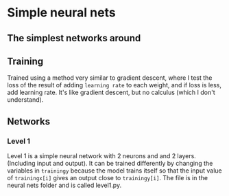 # Simple neural nets
## The simplest networks around
## Training
Trained using a method very similar to gradient descent, where I test the loss of the result of adding  `learning rate` to each weight, and if loss is less, add learning rate.
It's like gradient descent, but no calculus (which I don't understand).
## Networks
### Level 1
Level 1 is a simple neural network with 2 neurons and and 2 layers. (Including input and output).
It can be trained differently by changing the variables in `trainingy` because the model trains itself so that the 
input value of `trainingx[i]` gives an output close to `trainingy[i]`. The file is in the neural nets folder and 
is called level1.py.